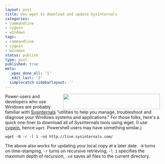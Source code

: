 ```yaml
---
layout: post
title: Use wget to download and update Sysinternals
categories:
- commandline
- cygwin
- windows
tags:
- commandline
- cygwin
- windows
status: publish
type: post
published: true
meta:
  _wpas_done_all: '1'
  _edit_last: '2'
  simplecatch-sidebarlayout: ''
---
```

<img style="float:right; margin-left: 1em;" src="http://photos.smugmug.com/photos/i-w3VTGk2/0/O/i-w3VTGk2.gif" alt="" width="315" height="50" />Power-users and developers who use Windows are probably familiar with <a href="http://www.sysinternals.com">Sysinternals</a> "utilities to help you manage, troubleshoot and diagnose your Windows systems and applications." For those folks, here's a quick one-liner to download all of Sysinternals tools using wget. (I use <a href="http://codeaweso.me/tag/cygwin/">cygwin</a>, hence `wget`. Powershell users may have something similar.)

`wget -N -r -l 1 -nd http://live.sysinternals.com/`

The above also works for updating your local copy at a later date. `-N` turns on time-stamping, `-r` turns on recursive retrieving, `-l 1` specifies the maximum depth of recursion, `-nd` saves all files to the current directory.
